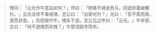 > 僧问：​「云光作牛意旨如何？​」师曰：​「陋巷不骑金色马，回途却着破觸衫。​」云光法师不事戒律。志公曰：​「出家何为？​」光曰：​「吾不斋而斋，食而非食。​」后招报作牛，拽车于途。志公见之呼曰：​「云光。​」牛举首，志曰：​「何不道拽而非拽？​」牛墮泪跳号而卒。


